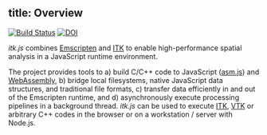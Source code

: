 title: Overview
---

[![Build Status](https://dev.azure.com/InsightSoftwareConsortium/ITKModules/_apis/build/status/InsightSoftwareConsortium.ITKMeshToPolyData?branchName=master)](https://dev.azure.com/InsightSoftwareConsortium/ITKModules/_build/latest?definitionId=11&branchName=master) [![DOI](https://zenodo.org/badge/45812381.svg)](https://zenodo.org/badge/latestdoi/45812381)

*itk.js* combines [Emscripten](http://emscripten.org/) and [ITK](https://www.itk.org/) to enable high-performance spatial analysis in a JavaScript runtime environment.

The project provides tools to a) build C/C++ code to JavaScript ([asm.js](http://asmjs.org/)) and [WebAssembly](http://webassembly.org/), b) bridge local filesystems, native JavaScript data structures, and traditional file formats, c) transfer data efficiently in and out of the Emscripten runtime, and d) asynchronously execute processing pipelines in a background thread. *itk.js* can be used to execute [ITK](https://www.itk.org/), [VTK](https://www.vtk.org/) or arbitrary C++ codes in the browser or on a workstation / server with Node.js.
